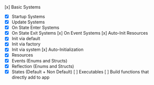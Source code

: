 [x] Basic Systems
- [x] Startup Systems
- [x] Update Systems
- [x] On State Enter Systems
- [x] On State Exit Systems
[x] On Event Systems
[x] Auto-Init Resources
- [x] Init via default
- [x] Init via factory
- [x] Init via system
[x] Auto-Initialization
- [x] Resources
- [x] Events (Enums and Structs)
- [x] Reflection (Enums and Structs)
- [x] States (Default + Non Default)
[ ] Executables
[ ] Build functions that directly add to app
